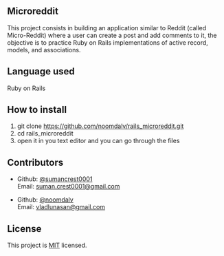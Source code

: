 ## Microreddit

This project consists in building an application similar to Reddit (called Micro-Reddit) where a user can create a post and add comments to it, the objective is to practice Ruby on Rails implementations of active record, models, and associations.

## Language used

Ruby on Rails

## How to install

1. git clone https://github.com/noomdalv/rails_microreddit.git
2. cd rails_microreddit
3. open it in you text editor and you can go through the files

## Contributors

- Github: [@sumancrest0001](https://github.com/sumancrest0001)<br />
  Email: suman.crest0001@gmail.com

- Github: [@noomdalv](https://github.com/noomdalv)<br />
  Email: vladlunasan@gmail.com

## License

This project is [MIT](https://opensource.org/licenses/MIT) licensed.
